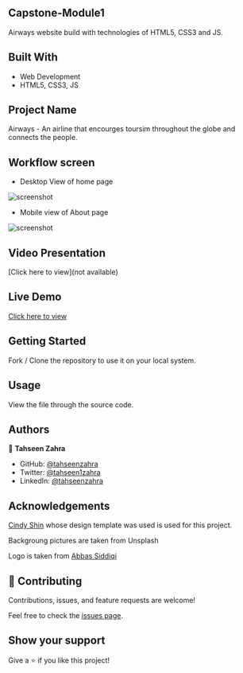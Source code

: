 ## Capstone-Module1
Airways website build with technologies of HTML5, CSS3 and JS.

## Built With

- Web Development
- HTML5, CSS3, JS

## Project Name

Airways - An airline that encourges toursim throughout the globe and connects the people.

## Workflow screen

- Desktop View of home page

![screenshot](./images/capstone-Desktop.png)

- Mobile view of About page

![screenshot](./images/capstone-Mobile.png)

## Video Presentation

[Click here to view](not available)

## Live Demo

[Click here to view](https://tahseenzahra.github.io/Capstone-Module1/)

## Getting Started

Fork / Clone the repository to use it on your local system.

## Usage

View the file through the source code.

## Authors

👤 **Tahseen Zahra**

- GitHub: [@tahseenzahra](https://github.com/tahseenzahra)
- Twitter: [@tahseen1zahra](https://twitter.com/tahseen1zahra)
- LinkedIn: [@tahseenzahra](https://www.linkedin.com/in/tahseenzahra/)

## Acknowledgements

[Cindy Shin](https://www.behance.net/gallery/29845175/CC-Global-Summit-2015) whose design template was used is used for this project.

Backgroung pictures are taken from Unsplash

Logo is taken from [Abbas Siddiqi](https://abbassiddiqi.com/)

## 🤝 Contributing

Contributions, issues, and feature requests are welcome!

Feel free to check the [issues page](https://github.com/tahseenzahra/Capstone-Module1/issues).

## Show your support

Give a ⭐️ if you like this project!
